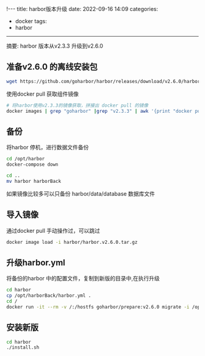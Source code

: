 !---
title: harbor版本升级
date: 2022-09-16 14:09
categories:
- docker
tags:
- harbor
---
  
  
摘要: harbor 版本从v2.3.3 升级到v2.6.0
<!-- more -->

## 准备v2.6.0 的离线安装包

```bash
wget https://github.com/goharbor/harbor/releases/download/v2.6.0/harbor-offline-installer-v2.6.0.tgz
```

使用docker pull 获取组件镜像

```bash
# 将harbor使用v2.3.3的镜像获取，拼接出 docker pull 的镜像
docker images | grep "goharbor" |grep "v2.3.3" | awk '{print "docker pull "$1":v2.6.0"}'
```

## 备份

将harbor 停机，进行数据文件备份

```bash
cd /opt/harbor
docker-compose down

cd ..
mv harbor harborBack
```

如果镜像比较多可以只备份 harbor/data/database 数据库文件

## 导入镜像

通过docker pull 手动操作过，可以跳过

```bash
docker image load -i harbor/harbor.v2.6.0.tar.gz
```

## 升级harbor.yml

将备份的harbor 中的配置文件，复制到新版的目录中,在执行升级

```bash
cd harbor
cp /opt/harborBack/harbor.yml .
cd /
docker run -it --rm -v /:/hostfs goharbor/prepare:v2.6.0 migrate -i /opt/harbor/harbor.yml
```

## 安装新版

```bash
cd harbor
./install.sh
```

